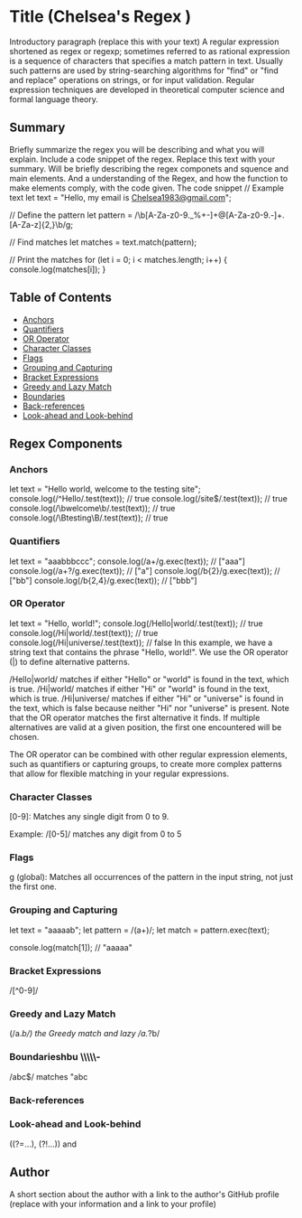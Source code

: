 # Title (Chelsea's Regex )

Introductory paragraph (replace this with your text)
A regular expression shortened as regex or regexp; sometimes referred to as rational expression is a sequence of characters that specifies a match pattern in text. Usually such patterns are used by string-searching algorithms for "find" or "find and replace" operations on strings, or for input validation. Regular expression techniques are developed in theoretical computer science and formal language theory.
## Summary

Briefly summarize the regex you will be describing and what you will explain. Include a code snippet of the regex. Replace this text with your summary.
Will be briefly describing the regex componets and squence and main elements. And a understanding of the Regex, and how the function to make elements comply, with the code given. The code snippet  // Example text
let text = "Hello, my email is Chelsea1983@gmail.com";

// Define the pattern
let pattern = /\b[A-Za-z0-9._%+-]+@[A-Za-z0-9.-]+\.[A-Za-z]{2,}\b/g;

// Find matches
let matches = text.match(pattern);

// Print the matches
for (let i = 0; i < matches.length; i++) {
  console.log(matches[i]);
}

## Table of Contents

- [Anchors](#anchors)
- [Quantifiers](#quantifiers)
- [OR Operator](#or-operator)
- [Character Classes](#character-classes)
- [Flags](#flags)
- [Grouping and Capturing](#grouping-and-capturing)
- [Bracket Expressions](#bracket-expressions)
- [Greedy and Lazy Match](#greedy-and-lazy-match)
- [Boundaries](#boundaries)
- [Back-references](#back-references)
- [Look-ahead and Look-behind](#look-ahead-and-look-behind)

## Regex Components

### Anchors 
let text = "Hello world, welcome to the testing site";
console.log(/^Hello/.test(text)); // true
console.log(/site$/.test(text)); // true
console.log(/\bwelcome\b/.test(text)); // true
console.log(/\Btesting\B/.test(text)); // true


### Quantifiers
let text = "aaabbbccc";
console.log(/a+/g.exec(text)); // ["aaa"]
console.log(/a+?/g.exec(text)); // ["a"]
console.log(/b{2}/g.exec(text)); // ["bb"]
console.log(/b{2,4}/g.exec(text)); // ["bbb"]


### OR Operator
let text = "Hello, world!";
console.log(/Hello|world/.test(text)); // true
console.log(/Hi|world/.test(text)); // true
console.log(/Hi|universe/.test(text)); // false
In this example, we have a string text that contains the phrase "Hello, world!". We use the OR operator (|) to define alternative patterns.

/Hello|world/ matches if either "Hello" or "world" is found in the text, which is true.
/Hi|world/ matches if either "Hi" or "world" is found in the text, which is true.
/Hi|universe/ matches if either "Hi" or "universe" is found in the text, which is false because neither "Hi" nor "universe" is present.
Note that the OR operator matches the first alternative it finds. If multiple alternatives are valid at a given position, the first one encountered will be chosen.

The OR operator can be combined with other regular expression elements, such as quantifiers or capturing groups, to create more complex patterns that allow for flexible matching in your regular expressions.








### Character Classes
[0-9]: Matches any single digit from 0 to 9.

Example: /[0-5]/ matches any digit from 0 to 5

### Flags
g (global): Matches all occurrences of the pattern in the input string, not just the first one.

### Grouping and Capturing
let text = "aaaaab";
let pattern = /(a+)/;
let match = pattern.exec(text);

console.log(match[1]); // "aaaaa"


### Bracket Expressions

/[^0-9]/
### Greedy and Lazy Match
(/a.*b/) the Greedy match and lazy /a.*?b/
### Boundarieshbu \\\\\\\\\\\-
/abc$/ matches "abc
### Back-references

### Look-ahead and Look-behind
 ((?=...), (?!...)) and 
## Author

A short section about the author with a link to the author's GitHub profile (replace with your information and a link to your profile)
